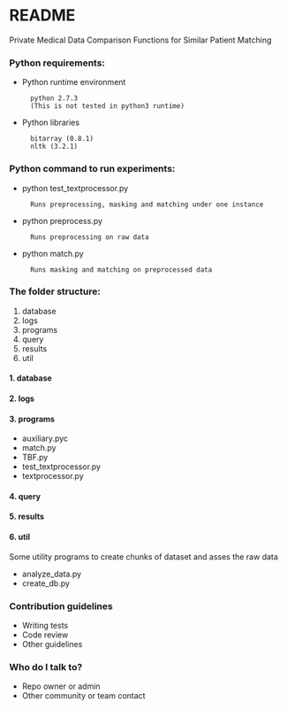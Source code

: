 # README #

Private Medical Data Comparison  Functions for Similar Patient Matching

### Python requirements: ###

* Python runtime environment

        python 2.7.3
        (This is not tested in python3 runtime)

* Python libraries

        bitarray (0.8.1)
        nltk (3.2.1)



### Python command to run experiments: ###

* python test_textprocessor.py
    
        Runs preprocessing, masking and matching under one instance

* python preprocess.py

        Runs preprocessing on raw data
    
* python match.py

        Runs masking and matching on preprocessed data


### The folder structure: ###

1. database
1. logs
1. programs
1. query
1. results
1. util

#### 1. database ####

#### 2. logs ####

#### 3. programs ####

* auxiliary.pyc
* match.py
* TBF.py
* test_textprocessor.py
* textprocessor.py

#### 4. query ####

#### 5. results ####

#### 6. util ####
Some utility programs to create chunks of dataset and asses the raw data

* analyze_data.py
* create_db.py

### Contribution guidelines ###

* Writing tests
* Code review
* Other guidelines

### Who do I talk to? ###

* Repo owner or admin
* Other community or team contact